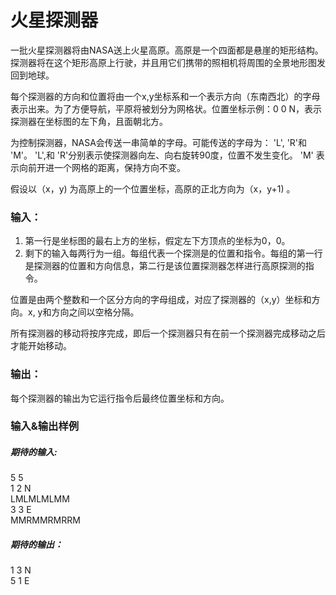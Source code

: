 # 火星探测器
一批火星探测器将由NASA送上火星高原。高原是一个四面都是悬崖的矩形结构。探测器将在这个矩形高原上行驶，并且用它们携带的照相机将周围的全景地形图发回到地球。

每个探测器的方向和位置将由一个x,y坐标系和一个表示方向（东南西北）的字母表示出来。为了方便导航，平原将被划分为网格状。位置坐标示例：0 0 N，表示探测器在坐标图的左下角，且面朝北方。

为控制探测器，NASA会传送一串简单的字母。可能传送的字母为： 'L', 'R'和 'M'。 'L',和 'R'分别表示使探测器向左、向右旋转90度，位置不发生变化。 'M' 表示向前开进一个网格的距离，保持方向不变。

假设以（x，y) 为高原上的一个位置坐标，高原的正北方向为（x，y+1) 。

### 输入：

1. 第一行是坐标图的最右上方的坐标，假定左下方顶点的坐标为0，0。
2. 剩下的输入每两行为一组。每组代表一个探测是的位置和指令。每组的第一行是探测器的位置和方向信息，第二行是该位置探测器怎样进行高原探测的指令。


位置是由两个整数和一个区分方向的字母组成，对应了探测器的（x,y）坐标和方向。x, y和方向之间以空格分隔。

所有探测器的移动将按序完成，即后一个探测器只有在前一个探测器完成移动之后才能开始移动。

### 输出：

每个探测器的输出为它运行指令后最终位置坐标和方向。

### 输入&输出样例
##### 期待的输入:
5 5<br/>
1 2 N<br/>
LMLMLMLMM<br/>
3 3 E<br/>
MMRMMRMRRM 
##### 期待的输出：
1 3 N<br/>
5 1 E<br/>    